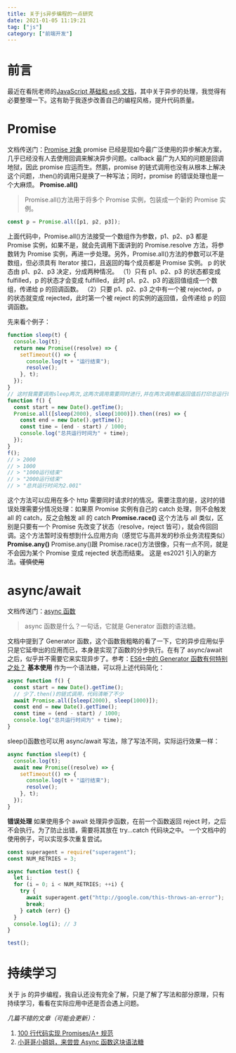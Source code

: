 ```yaml
---
title: 关于js异步编程的一点研究
date: 2021-01-05 11:19:21
tag: ["js"]
category: ["前端开发"]
---
```


# 前言

最近在看阮老师的[JavaScript 基础和 es6 文档](https://wangdoc.com/)，其中关于异步的处理，我觉得有必要整理一下。这有助于我逐步改善自己的编程风格，提升代码质量。

# Promise

文档传送门：[Promise 对象](https://wangdoc.com/es6/promise.html "Promise 对象")
promise 已经是现如今最广泛使用的异步解决方案，几乎已经没有人去使用回调来解决异步问题。callback 最广为人知的问题是回调地狱，因此 promise 应运而生。然鹅，promise 的链式调用也没有从根本上解决这个问题，.then()的调用只是换了一种写法；同时，promise 的错误处理也是一个大麻烦。
**Promise.all()**

> Promise.all()方法用于将多个 Promise 实例，包装成一个新的 Promise 实例。

```javascript
const p = Promise.all([p1, p2, p3]);
```

上面代码中，Promise.all()方法接受一个数组作为参数，p1、p2、p3 都是 Promise 实例，如果不是，就会先调用下面讲到的 Promise.resolve 方法，将参数转为 Promise 实例，再进一步处理。另外，Promise.all()方法的参数可以不是数组，但必须具有 Iterator 接口，且返回的每个成员都是 Promise 实例。
p 的状态由 p1、p2、p3 决定，分成两种情况。
（1）只有 p1、p2、p3 的状态都变成 fulfilled，p 的状态才会变成 fulfilled，此时 p1、p2、p3 的返回值组成一个数组，传递给 p 的回调函数。
（2）只要 p1、p2、p3 之中有一个被 rejected，p 的状态就变成 rejected，此时第一个被 reject 的实例的返回值，会传递给 p 的回调函数。

先来看个例子：

```javascript
function sleep(t) {
  console.log(t);
  return new Promise((resolve) => {
    setTimeout(() => {
      console.log(t + "运行结束");
      resolve();
    }, t);
  });
}
// 这时我需要调用sleep两次,这两次调用需要同时进行,并在两次调用都返回值后打印总运行时间
function f() {
  const start = new Date().getTime();
  Promise.all([sleep(2000), sleep(1000)]).then((res) => {
    const end = new Date().getTime();
    const time = (end - start) / 1000;
    console.log("总共运行时间为" + time);
  });
}
f();
// > 2000
// > 1000
// > "1000运行结束"
// > "2000运行结束"
// > "总共运行时间为2.001"
```

这个方法可以应用在多个 http 需要同时请求时的情况。需要注意的是，这时的错误处理需要分情况处理：如果原 Promise 实例有自己的 catch 处理，则不会触发 all 的 catch，反之会触发 all 的 catch
**Promise.race()**
这个方法与 all 类似，区别是只要有一个 Promise 先改变了状态（resolve，reject 皆可），就会传回回调。这个方法暂时没有想到什么应用方向（感觉它与高并发的秒杀业务流程类似）
**Promise.any()**
Promise.any()跟 Promise.race()方法很像，只有一点不同，就是不会因为某个 Promise 变成 rejected 状态而结束。
这是 es2021 引入的新方法。~~谨慎使用~~

# async/await

文档传送门：[async 函数](https://wangdoc.com/es6/async.html "async 函数")

> async 函数是什么？一句话，它就是 Generator 函数的语法糖。

文档中提到了 Generator 函数，这个函数我粗略的看了一下，它的异步应用似乎只是它延申出的应用而已，本身是实现了函数的分步执行。在有了 async/await 之后，似乎并不需要它来实现异步了。参考：[ES6+中的 Generator 函数有何特别之处？](https://www.zhihu.com/question/290681846 "ES6+中的Generator 函数有何特别之处？")
**基本使用**
作为一个语法糖，可以将上述代码简化：

```javascript
async function f() {
  const start = new Date().getTime();
  // 少了.then()的链式调用，代码清晰了不少
  await Promise.all([sleep(2000), sleep(1000)]);
  const end = new Date().getTime();
  const time = (end - start) / 1000;
  console.log("总共运行时间为" + time);
}
```

sleep()函数也可以用 async/await 写法，除了写法不同，实际运行效果一样：

```javascript
async function sleep(t) {
  console.log(t);
  await new Promise((resolve) => {
    setTimeout(() => {
      console.log(t + "运行结束");
      resolve();
    }, t);
  });
}
```

**错误处理**
如果使用多个 await 处理异步函数，在前一个函数返回 reject 时，之后不会执行。为了防止出错，需要将其放在 try...catch 代码块之中。
一个文档中的使用例子，可以实现多次重复尝试。

```javascript
const superagent = require("superagent");
const NUM_RETRIES = 3;

async function test() {
  let i;
  for (i = 0; i < NUM_RETRIES; ++i) {
    try {
      await superagent.get("http://google.com/this-throws-an-error");
      break;
    } catch (err) {}
  }
  console.log(i); // 3
}

test();
```

# 持续学习

关于 js 的异步编程，我自认还没有完全了解，只是了解了写法和部分原理，只有持续学习，看看在实际应用中还是否会遇上问题。

_几篇不错的文章（可能会更新）：_

1. [100 行代码实现 Promises/A+ 规范](https://zhuanlan.zhihu.com/p/83965949 "100 行代码实现 Promises/A+ 规范")
2. [小哥哥小姐姐，来尝尝 Async 函数这块语法糖](https://zhuanlan.zhihu.com/p/42649246 "小哥哥小姐姐，来尝尝 Async 函数这块语法糖")
